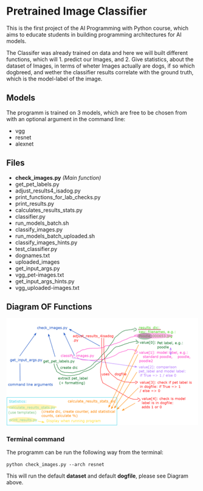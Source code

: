 # Pretrained Image Classifier

This is the first project of the AI Programming with Python course, which aims to educate students in building programming architectures for AI models.

The Classifer was already trained on data and here we will built different functions, which will 1. predict our Images, and 2. Give statistics, about the dataset of Images, in terms of wheter Images actually are dogs, if so which dogbreed, and wether the classifier results correlate with the ground truth, which is the model-label of the image.

## Models
The programm is trained on 3 models, which are free to be chosen from with an optional argument in the command line:
- vgg
- resnet
- alexnet
## Files

- **check_images.py** _(Main function)_
- get_pet_labels.py
- adjust_results4_isadog.py
- print_functions_for_lab_checks.py
- print_results.py
- calculates_results_stats.py
- classifier.py
- run_models_batch.sh
- classify_images.py
- run_models_batch_uploaded.sh
- classify_images_hints.py
- test_classifier.py
- dognames.txt
- uploaded_images
- get_input_args.py
- vgg_pet-images.txt
- get_input_args_hints.py
- vgg_uploaded-images.txt

## Diagram OF Functions

![Mindmap of functions](ReadmeImages/Mindmap.png)

### Terminal command
The programm can be run the following way from the terminal:

`python check_images.py --arch resnet`

This will run the default **dataset** and default **dogfile**, please see Diagram above.

